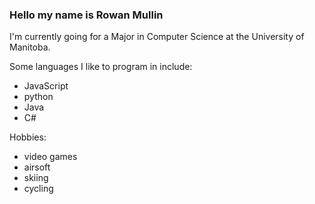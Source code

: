 ### Hello my name is Rowan Mullin 

I'm currently going for a Major in Computer Science at the University of Manitoba.

Some languages I like to program in include:
- JavaScript
- python
- Java
- C#

Hobbies:
- video games
- airsoft
- skiing
- cycling
